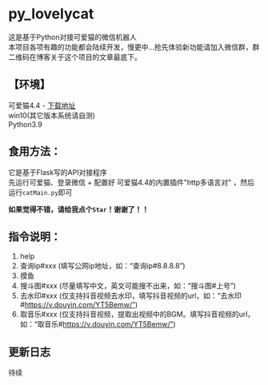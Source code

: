 # py_lovelycat
这是基于Python对接可爱猫的微信机器人  
本项目各项有趣的功能都会陆续开发，慢更中...抢先体验新功能请加入微信群，群二维码在博客关于这个项目的文章最底下。
  
  
## 【环境】  
可爱猫4.4 - [下载地址][1]  
win10(其它版本系统请自测)  
Python3.9  
  
## 食用方法：
它是基于Flask写的API对接程序  
先运行可爱猫、登录微信 + 配置好 可爱猫4.4的内置插件"http多语言对" ，然后运行`catMain.py`即可  
  
  
**如果觉得不错，请给我点个`Star`！谢谢了！！**  

## 指令说明：
1. help  
2. 查询ip#xxx (填写公网ip地址，如：“查询ip#8.8.8.8”)  
3. 摸鱼  
4. 搜斗图#xxx (尽量填写中文，英文可能搜不出来，如：“搜斗图#上号”)  
5. 去水印#xxx (仅支持抖音视频去水印，填写抖音视频的url，如：“去水印#https://v.douyin.com/YT5Bemw/”)  
6. 取音乐#xxx (仅支持抖音视频，提取出视频中的BGM。填写抖音视频的url，如：“取音乐#https://v.douyin.com/YT5Bemw/”)  

## 更新日志
待续




[1]:https://github.com/huijiblog/py_lovelycat/blob/main/%E5%8F%AF%E7%88%B1%E7%8C%AB4.4.1%E5%90%AB%E5%BC%80%E5%8F%91%E5%8C%85(%E5%AF%86%E7%A0%81169).zip
